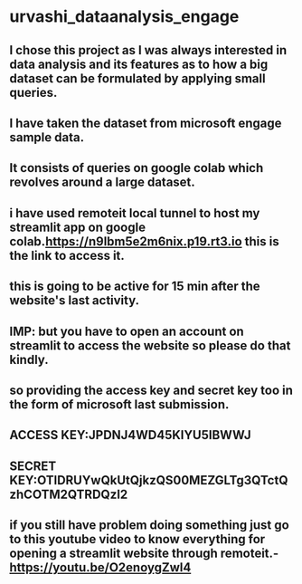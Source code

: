 # urvashi_dataanalysis_engage
## I chose this project as I was always interested in data analysis and its features as to how a big dataset can be formulated by applying small queries.
## I have taken the dataset from microsoft engage sample data.
## It consists of queries on google colab which revolves around a large dataset.
## i have used remoteit local tunnel to host my streamlit app on google colab.https://n9lbm5e2m6nix.p19.rt3.io this is the link to access it.
## this is going to be active for 15 min after the website's last activity.
## IMP: but you have to open an account on streamlit to access the website so please do that kindly.
## so providing the access key and secret key too in the form of microsoft last submission.
## ACCESS KEY:JPDNJ4WD45KIYU5IBWWJ
## SECRET KEY:OTlDRUYwQkUtQjkzQS00MEZGLTg3QTctQzhCOTM2QTRDQzI2
## if you still have problem doing something just go to this youtube video to know everything for opening a streamlit website through remoteit.-https://youtu.be/O2enoygZwl4
